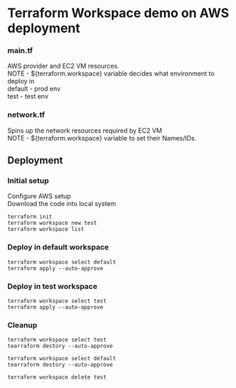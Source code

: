 # Terraform Workspace demo on AWS deployment 

### main.tf 
AWS provider and EC2 VM resources. <br/>
NOTE -  ${terraform.workspace} variable decides what environment to deploy in <br/>
		default - prod env  <br/>
		test - test env <br/>

### network.tf 
Spins up the network resources required by EC2 VM <br/>
NOTE - ${terraform.workspace} variable to set their Names/IDs.


## Deployment
### Initial setup
Configure AWS setup 			\
Download the code into local system	
```
terraform init         			
terraform workspace new test  		
terraform workspace list   		
```

### Deploy in default workspace
```
terraform workspace select default
terraform apply --auto-approve 
```

### Deploy in test workspace
```
terraform workspace select test 
terraform apply --auto-approve
```
### Cleanup
```
terraform workspace select test
tearraform destory --auto-approve 

terraform workspace select default
tearraform destory --auto-approve 

terraform workspace delete test  
```
